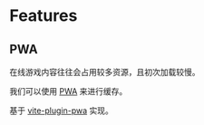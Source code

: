 # Features

## PWA

在线游戏内容往往会占用较多资源，且初次加载较慢。

我们可以使用 [PWA](https://developer.mozilla.org/zh-CN/docs/Web/Progressive_web_apps) 来进行缓存。

基于 [vite-plugin-pwa](https://github.com/antfu/vite-plugin-pwa) 实现。

